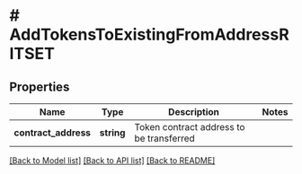 # # AddTokensToExistingFromAddressRITSET

## Properties

Name | Type | Description | Notes
------------ | ------------- | ------------- | -------------
**contract_address** | **string** | Token contract address to be transferred |

[[Back to Model list]](../../README.md#models) [[Back to API list]](../../README.md#endpoints) [[Back to README]](../../README.md)
